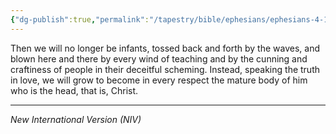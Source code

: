 ```yaml
---
{"dg-publish":true,"permalink":"/tapestry/bible/ephesians/ephesians-4-14-15/","title":"Ephesians 4:14-15","hide":true,"tags":["bible-verse","bible-verse"],"dgHomeLink":true,"dgShowLocalGraph":true,"dgEnableSearch":true}
---
```


Then we will no longer be infants, tossed back and forth by the waves, and blown here and there by every wind of teaching and by the cunning and craftiness of people in their deceitful scheming.  Instead, speaking the truth in love, we will grow to become in every respect the mature body of him who is the head, that is, Christ.

---
*New International Version (NIV)*